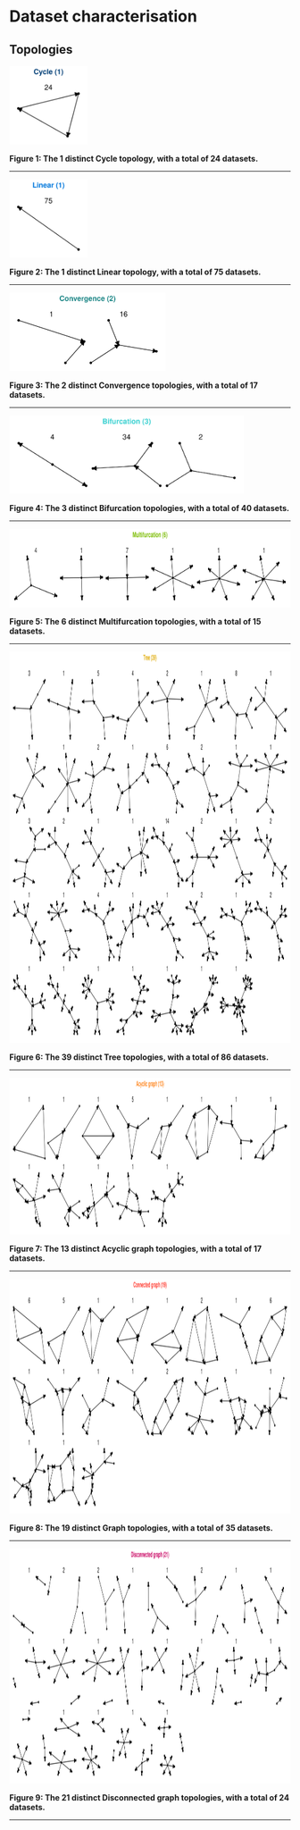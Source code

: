 
# Dataset characterisation

## Topologies

<p>

<a name = 'fig_cycle_topologies'></a>
<img src = ".figures/cycle_topologies.png" width = "140" height = "140" />

</p>

<p>

<strong>Figure 1: The 1 distinct Cycle topology, with a total of 24
datasets.</strong>

</p>

-----

<p>

<a name = 'fig_linear_topologies'></a>
<img src = ".figures/linear_topologies.png" width = "140" height = "140" />

</p>

<p>

<strong>Figure 2: The 1 distinct Linear topology, with a total of 75
datasets.</strong>

</p>

-----

<p>

<a name = 'fig_convergence_topologies'></a>
<img src = ".figures/convergence_topologies.png" width = "280" height = "140" />

</p>

<p>

<strong>Figure 3: The 2 distinct Convergence topologies, with a total of
17 datasets.</strong>

</p>

-----

<p>

<a name = 'fig_bifurcation_topologies'></a>
<img src = ".figures/bifurcation_topologies.png" width = "420" height = "140" />

</p>

<p>

<strong>Figure 4: The 3 distinct Bifurcation topologies, with a total of
40 datasets.</strong>

</p>

-----

<p>

<a name = 'fig_multifurcation_topologies'></a>
<img src = ".figures/multifurcation_topologies.png" width = "840" height = "140" />

</p>

<p>

<strong>Figure 5: The 6 distinct Multifurcation topologies, with a total
of 15 datasets.</strong>

</p>

-----

<p>

<a name = 'fig_tree_topologies'></a>
<img src = ".figures/tree_topologies.png" width = "1120" height = "700" />

</p>

<p>

<strong>Figure 6: The 39 distinct Tree topologies, with a total of 86
datasets.</strong>

</p>

-----

<p>

<a name = 'fig_acyclic_graph_topologies'></a>
<img src = ".figures/acyclic_graph_topologies.png" width = "1120" height = "280" />

</p>

<p>

<strong>Figure 7: The 13 distinct Acyclic graph topologies, with a total
of 17 datasets.</strong>

</p>

-----

<p>

<a name = 'fig_graph_topologies'></a>
<img src = ".figures/graph_topologies.png" width = "1120" height = "420" />

</p>

<p>

<strong>Figure 8: The 19 distinct Graph topologies, with a total of 35
datasets.</strong>

</p>

-----

<p>

<a name = 'fig_disconnected_graph_topologies'></a>
<img src = ".figures/disconnected_graph_topologies.png" width = "1120" height = "420" />

</p>

<p>

<strong>Figure 9: The 21 distinct Disconnected graph topologies, with a
total of 24 datasets.</strong>

</p>

-----
